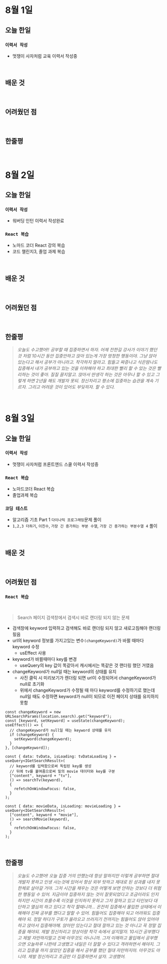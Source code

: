 # 8월 1일

## 오늘 한일

### `이력서 작성`

- 멋쟁이 사자처럼 교육 이력서 작성중

<br>

## 배운 것

<br>

## 어려웠던 점

<br>

## 한줄평

<br>

# 8월 2일

## 오늘 한일

### `이력서 작성`

- 워버딩 인턴 이력서 작성완료

### `React 복습`

- 노마드 코더 React 강의 복습
- 코드 챌린지3, 졸업 과제 복습

<br>

## 배운 것

<br>

## 어려웠던 점

<br>

## 한줄평

> _오늘도 수고했어!! 공부할 때 집중하면서 하자. 어제 전한길 강사가 이야기 했던 것 처럼 10시간 동안 집중안하고 앉아 있는게 가장 멍청한 행동이야. 그냥 앉아 있는다고 해서 공부가 아니라고. 착각하지 말라고. 힘들고 짜증나고 식은땀나도 집중해서 내가 공부하고 있는 것을 이햐해야 하고 최대한 빨리 할 수 있는 것은 빨리하는 것이 좋아. 질질 끌지말고. 앉아서 딴생각 하는 것은 아무나 할 수 있고 그렇게 하면 2년을 해도 개발자 못되. 정신차리고 평소에 집중하는 습관을 계속 기르자. 그리고 어려운 것이 있어도 부딪히자. 할 수 있다._

<br>

# 8월 3일

## 오늘 한일

### `이력서 작성`

- 멋쟁이 사자처럼 프론트엔드 스쿨 이력서 작성중

### `React 복습`

- 노마드코더 React 복습
- 졸업과제 복습

### `코딩 테스트`

- 알고리즘 기초 Part 1 `다이나믹 프로그래밍`문제 풀이
- `1,2,3 더하기`, `이친수`, `가장 긴 증가하는 부분 수열`, `가장 긴 증가하는 부분수열 4` 풀이

<br>

## 배운 것

<br>

## 어려웠던 점

### `React 복습`

<br>

> Search 페이지 검색창에서 검색시 바로 랜더링 되지 않는 문제

- 검색창에 keyword 입력하고 검색해도 바로 랜더링 되지 않고 새로고침해야 랜더링 됬음
- url의 keyword 정보를 가지고있는 변수`(changeKeyword)`가 바뀔 때마다 keyword 수정
  - usEffect 사용
- keyword가 바뀔때마다 key를 변경
  - useQuery의 key 값이 똑같아서 캐시에서는 똑같은 것 랜더링 했던 거였음
- changeKeyword가 null일 때는 keyword의 상태를 유지
  - 사진 클릭 시 미리보기가 렌더링 되면 url이 수정되어서 changeKeyword가 null로 초기화
  - 위에서 changeKeyword가 수정될 때 마다 keyword를 수정하기로 했는데 null일 때도 수정하면 keyword가 null이 되므로 이전 페이지 상태를 유지하지 못함

```tsx
const changeKeyword = new URLSearchParams(location.search).get("keyword");
const [keyword, setKeyword] = useState(changeKeyword);
useEffect(() => {
  // changeKeyword가 null일 때는 keyword 상태를 유지
  if (changeKeyword) {
    setKeyword(changeKeyword);
  }
}, [changeKeyword]);

const { data: tvData, isLoading: tvDataLoading } = useQuery<IGetSearchResult>(
  // keyword를 입력함으로써 독립된 key를 생성
  // 뒤에 tv를 붙여줌으로써 밑의 movie 데이터와 key를 구분
  ["content", keyword + "tv"],
  () => searchTv(keyword),
  {
    refetchOnWindowFocus: false,
  }
);

const { data: movieData, isLoading: movieLoading } = useQuery<IGetSearchResult>(
  ["content", keyword + "movie"],
  () => searchMovie(keyword),
  {
    refetchOnWindowFocus: false,
  }
);
```

<br>

## 한줄평

> _오늘도 수고했어! 오늘 집중 거의 안했는데 항상 말하지만 이렇게 공부하면 절대 개발자 못하고 인생 사는것에 있어서 항상 외부 탓하고 제대로 된 성과를 내지 못한체로 살아갈 거야. 그저 시간을 채우는 것은 어떻게 보면 안하는 것보다 더 위험한 행동일 수 있어. 지금이야 집중하지 않는 것이 잘못되었다고 조금이라도 인지하지만 시간이 흐를수록 이것을 인지하지 못하고 그저 잘하고 있고 타인보다 대단하고 열심히 하고 있다고 착각 할때니까... 온전히 집중해서 몰입한 상태에서 이해해야 진짜 공부를 했다고 말할 수 있어. 힘들어도 집중해야 되고 어려워도 집중해야 되. 정말 하다가 구토가 올라오고 쓰러지기 전까지는 힘들어도 앉아 있어야하고 앉아서 집중해야해. 앉아만 있는다고 절대 잘하고 있는 것 아니고 꼭 정말 집중을 해야되. 제발 정신차리고 망상이랑 착각 속에서 살지말자. 10시간 공부했다고 제발 자만하지말고 진짜 아무것도 아니니까. 그저 이해하고 몰입해서 공부했으면 오늘하루 나한테 고생했고 내일은 더 잘할 수 있다고 격려하면서 해야지. 그리고 집중을 하지 않았던 집중을 해서 공부를 했던 절대 자만하지마. 아무것도 아니야. 제발 정신차리고 조금만 더 집중하면서 살자. 고생했어._

<br>
